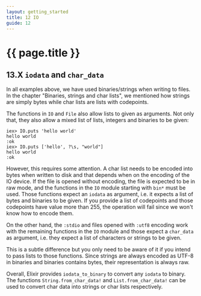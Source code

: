 ```yaml
---
layout: getting_started
title: 12 IO
guide: 12
---
```


# {{ page.title }}


## 13.X `iodata` and `char_data`

In all examples above, we have used binaries/strings when writing to files. In the chapter "Binaries, strings and char lists", we mentioned how strings are simply bytes while char lists are lists with codepoints.

The functions in `IO` and `File` also allow lists to given as arguments. Not only that, they also allow a mixed list of lists, integers and binaries to be given:

```iex
iex> IO.puts 'hello world'
hello world
:ok
iex> IO.puts ['hello', ?\s, "world"]
hello world
:ok
```

However, this requires some attention. A char list needs to be encoded into bytes when written to disk and that depends when on the encoding of the IO device. If the file is opened without encoding, the file is expected to be in raw mode, and the functions in the `IO` module starting with `bin*` must be used. Those functions expect an `iodata` as argument, i.e. it expects a list of bytes and binaries to be given. If you provide a list of codepoints and those codepoints have value more than 255, the operation will fail since we won't know how to encode them.

On the other hand, the `:stdio` and files opened with `:utf8` encoding work with the remaining functions in the `IO` module and those expect a `char_data` as argument, i.e. they expect a list of characters or strings to be given.

This is a subtle difference but you only need to be aware of it if you intend to pass lists to those functions. Since strings are always encoded as UTF-8 in binaries and binaries contains bytes, their representation is always raw.

Overall, Elixir provides `iodata_to_binary` to convert any `iodata` to binary. The functions `String.from_char_data!` and `List.from_char_data!` can be used to convert char data into strings or char lists respectively.
